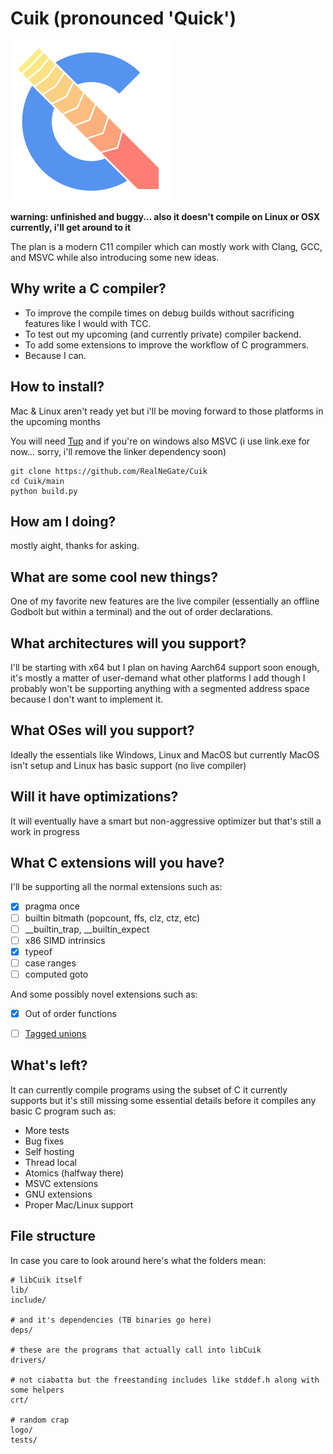 # Cuik (pronounced 'Quick')

<img src="logo/cuik.svg" width="256px"/>

**warning: unfinished and buggy... also it doesn't compile on Linux or OSX currently, i'll get around to it**

The plan is a modern C11 compiler which can mostly work with Clang, GCC, and MSVC while also introducing some new ideas.

## Why write a C compiler?
* To improve the compile times on debug builds without sacrificing features like I would with TCC.
* To test out my upcoming (and currently private) compiler backend.
* To add some extensions to improve the workflow of C programmers.
* Because I can.

## How to install?
Mac & Linux aren't ready yet but i'll be moving forward to those platforms in the upcoming months

You will need [Tup](https://gittup.org/tup/index.html) and if you're on windows also MSVC (i use link.exe for now... sorry, i'll remove the linker dependency soon)

```
git clone https://github.com/RealNeGate/Cuik
cd Cuik/main
python build.py
```

## How am I doing?
mostly aight, thanks for asking.


## What are some cool new things?
One of my favorite new features are the live compiler (essentially an offline Godbolt but within a terminal) and the out of order declarations.

## What architectures will you support?
I'll be starting with x64 but I plan on having Aarch64 support soon enough, it's mostly a matter of user-demand what other platforms I add though I probably won't be supporting anything with a segmented address space because I don't want to implement it.


## What OSes will you support?
Ideally the essentials like Windows, Linux and MacOS but currently MacOS isn't setup and Linux has basic support (no live compiler)


## Will it have optimizations?
It will eventually have a smart but non-aggressive optimizer but that's still a work in progress


## What C extensions will you have?
I'll be supporting all the normal extensions such as:
- [x] pragma once
- [ ] builtin bitmath (popcount, ffs, clz, ctz, etc)
- [ ] __builtin_trap, __builtin_expect
- [ ] x86 SIMD intrinsics
- [x] typeof
- [ ] case ranges
- [ ] computed goto

And some possibly novel extensions such as:
- [x] Out of order functions
- [ ] [Tagged unions](https://gist.github.com/RealNeGate/94a3074dd4e6d29ee3170f4a70c3dad2)


## What's left?
It can currently compile programs using the subset of C it currently supports but it's still missing some essential details before it compiles any basic C program such as:
* More tests
* Bug fixes
* Self hosting
* Thread local
* Atomics (halfway there)
* MSVC extensions
* GNU extensions
* Proper Mac/Linux support

## File structure
In case you care to look around here's what the folders mean:
```
# libCuik itself
lib/
include/

# and it's dependencies (TB binaries go here)
deps/

# these are the programs that actually call into libCuik
drivers/

# not ciabatta but the freestanding includes like stddef.h along with some helpers
crt/

# random crap
logo/
tests/
```
